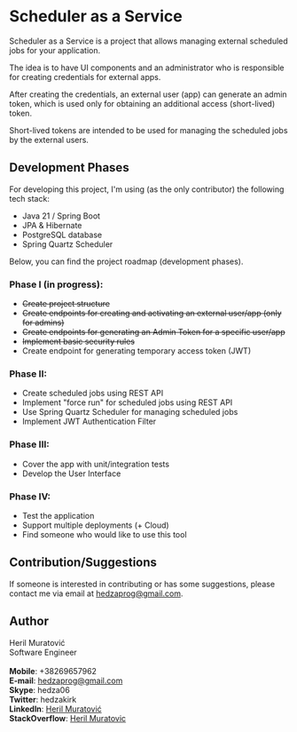 # Scheduler as a Service

Scheduler as a Service is a project that allows managing external scheduled
jobs for your application.

The idea is to have UI components and an administrator who is responsible for
creating credentials for external apps.

After creating the credentials, an external user (app) can generate an admin token,
which is used only for obtaining an additional access (short-lived) token.

Short-lived tokens are intended to be used for managing the scheduled jobs by the external users.

## Development Phases

For developing this project, I'm using (as the only contributor) the following tech stack:

- Java 21 / Spring Boot
- JPA & Hibernate
- PostgreSQL database
- Spring Quartz Scheduler

Below, you can find the project roadmap (development phases).

### Phase I (in progress):

- ~~Create project structure~~
- ~~Create endpoints for creating and activating an external user/app (only for admins)~~
- ~~Create endpoints for generating an Admin Token for a specific user/app~~
- ~~Implement basic security rules~~
- Create endpoint for generating temporary access token (JWT)

### Phase II:

- Create scheduled jobs using REST API
- Implement "force run" for scheduled jobs using REST API
- Use Spring Quartz Scheduler for managing scheduled jobs
- Implement JWT Authentication Filter

### Phase III:

- Cover the app with unit/integration tests
- Develop the User Interface

### Phase IV:

- Test the application
- Support multiple deployments (+ Cloud)
- Find someone who would like to use this tool

## Contribution/Suggestions

If someone is interested in contributing or has some suggestions,
please contact me via email at hedzaprog@gmail.com.

## Author

Heril Muratović  
Software Engineer  
<br>
**Mobile**: +38269657962  
**E-mail**: hedzaprog@gmail.com  
**Skype**: hedza06  
**Twitter**: hedzakirk  
**LinkedIn**: [Heril Muratović](https://www.linkedin.com/in/heril-muratovi%C4%87-021097132/)  
**StackOverflow**: [Heril Muratovic](https://stackoverflow.com/users/4078505/heril-muratovic)
